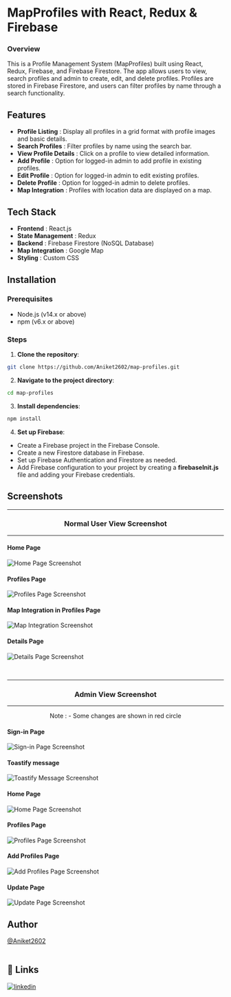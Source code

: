 # MapProfiles with React, Redux & Firebase

### Overview

This is a Profile Management System (MapProfiles) built using React, Redux, Firebase, and Firebase Firestore. The app allows users to view, search profiles and admin to create, edit, and delete profiles. Profiles are stored in Firebase Firestore, and users can filter profiles by name through a search functionality.

## Features

- **Profile Listing** : Display all profiles in a grid format with profile images and basic details.
- **Search Profiles** : Filter profiles by name using the search bar.
- **View Profile Details** : Click on a profile to view detailed information.
- **Add Profile** : Option for logged-in admin to add profile in existing profiles.
- **Edit Profile** : Option for logged-in admin to edit existing profiles.
- **Delete Profile** : Option for logged-in admin to delete profiles.
- **Map Integration** : Profiles with location data are displayed on a map.

## Tech Stack

- **Frontend** : React.js
- **State Management** : Redux
- **Backend** : Firebase Firestore (NoSQL Database)
- **Map Integration** : Google Map
- **Styling** : Custom CSS

## Installation

### Prerequisites

- Node.js (v14.x or above)
- npm (v6.x or above)

### Steps

1. **Clone the repository**:

```bash
git clone https://github.com/Aniket2602/map-profiles.git
```

2. **Navigate to the project directory**:

```bash
cd map-profiles
```

3. **Install dependencies**:

```bash
npm install
```

4. **Set up Firebase**:

- Create a Firebase project in the Firebase Console.
- Create a new Firestore database in Firebase.
- Set up Firebase Authentication and Firestore as needed.
- Add Firebase configuration to your project by creating a **firebaseInit.js** file and adding your Firebase credentials.

## Screenshots

<hr />
<div align="center">

### Normal User View Screenshot

</div>
<hr />

#### Home Page

![Home Page Screenshot](https://github.com/Aniket2602/map-profiles/blob/master/screenshots/user/Home%20Page.png?raw=true)

#### Profiles Page

![Profiles Page Screenshot](https://github.com/Aniket2602/map-profiles/blob/master/screenshots/user/Profiles%20Page.png?raw=true)

#### Map Integration in Profiles Page

![Map Integration Screenshot](https://github.com/Aniket2602/map-profiles/blob/master/screenshots/user/Map%20Integration.png?raw=true)

#### Details Page

![Details Page Screenshot](https://github.com/Aniket2602/map-profiles/blob/master/screenshots/user/Details%20Page.png?raw=true)

<br>
<hr />
<div align="center">

### Admin View Screenshot

</div>
<hr />

<div align="center">

Note : - Some changes are shown in red circle

</div>

#### Sign-in Page

![Sign-in Page Screenshot](https://github.com/Aniket2602/map-profiles/blob/master/screenshots/admin/Sign-in%20Page.png?raw=true)

#### Toastify message

![Toastify Message Screenshot](https://github.com/Aniket2602/map-profiles/blob/master/screenshots/admin/Toastify%20Message.png?raw=true)

#### Home Page

![Home Page Screenshot](https://github.com/Aniket2602/map-profiles/blob/master/screenshots/admin/Home%20Page.png?raw=true)

#### Profiles Page

![Profiles Page Screenshot](https://github.com/Aniket2602/map-profiles/blob/master/screenshots/admin/Profiles%20Page.png?raw=true)

#### Add Profiles Page

![Add Profiles Page Screenshot](https://github.com/Aniket2602/map-profiles/blob/master/screenshots/admin/Add%20Profile%20Page.png?raw=true)

#### Update Page

![Update Page Screenshot](https://github.com/Aniket2602/map-profiles/blob/master/screenshots/admin/Update%20Profile%20Page.png?raw=true)

## Author

[@Aniket2602](https://github.com/Aniket2602)
<br>
<br>

## 🔗 Links

[![linkedin](https://img.shields.io/badge/linkedin-0A66C2?style=for-the-badge&logo=linkedin&logoColor=white)](https://www.linkedin.com/in/aniket-sangale/)
